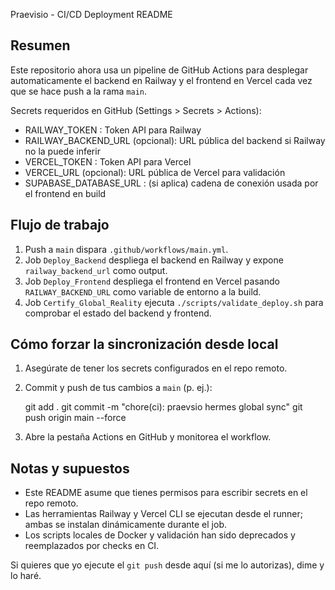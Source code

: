 Praevisio - CI/CD Deployment README

Resumen
-------
Este repositorio ahora usa un pipeline de GitHub Actions para desplegar automaticamente el backend en Railway y el frontend en Vercel cada vez que se hace push a la rama `main`.

Secrets requeridos en GitHub (Settings > Secrets > Actions):
- RAILWAY_TOKEN : Token API para Railway
- RAILWAY_BACKEND_URL (opcional): URL pública del backend si Railway no la puede inferir
- VERCEL_TOKEN : Token API para Vercel
- VERCEL_URL (opcional): URL pública de Vercel para validación
- SUPABASE_DATABASE_URL : (si aplica) cadena de conexión usada por el frontend en build

Flujo de trabajo
----------------
1. Push a `main` dispara `.github/workflows/main.yml`.
2. Job `Deploy_Backend` despliega el backend en Railway y expone `railway_backend_url` como output.
3. Job `Deploy_Frontend` despliega el frontend en Vercel pasando `RAILWAY_BACKEND_URL` como variable de entorno a la build.
4. Job `Certify_Global_Reality` ejecuta `./scripts/validate_deploy.sh` para comprobar el estado del backend y frontend.

Cómo forzar la sincronización desde local
----------------------------------------
1. Asegúrate de tener los secrets configurados en el repo remoto.
2. Commit y push de tus cambios a `main` (p. ej.):

   git add .
   git commit -m "chore(ci): praevsio hermes global sync"
   git push origin main --force

3. Abre la pestaña Actions en GitHub y monitorea el workflow.

Notas y supuestos
-----------------
- Este README asume que tienes permisos para escribir secrets en el repo remoto.
- Las herramientas Railway y Vercel CLI se ejecutan desde el runner; ambas se instalan dinámicamente durante el job.
- Los scripts locales de Docker y validación han sido deprecados y reemplazados por checks en CI.

Si quieres que yo ejecute el `git push` desde aquí (si me lo autorizas), dime y lo haré.